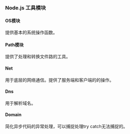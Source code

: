 ### Node.js 工具模块

#### OS模块
提供基本的系统操作函数。
#### Path模块
提供了处理和转换文件路的工具。
#### Net
用于底层的网络通信。提供了服务端和客户端的的操作。
#### Dns
用于解析域名。
#### Domain
简化异步代码的异常处理，可以捕捉处理try catch无法捕捉的。
